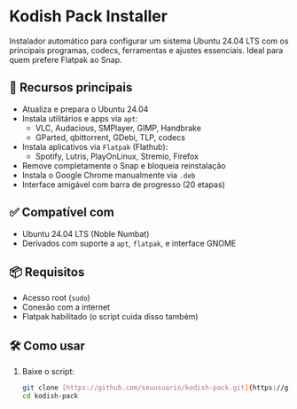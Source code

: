 # Kodish Pack Installer

Instalador automático para configurar um sistema Ubuntu 24.04 LTS com os principais programas, codecs, ferramentas e ajustes essenciais. Ideal para quem prefere Flatpak ao Snap.

## 🚀 Recursos principais

- Atualiza e prepara o Ubuntu 24.04
- Instala utilitários e apps via `apt`:
  - VLC, Audacious, SMPlayer, GIMP, Handbrake
  - GParted, qbittorrent, GDebi, TLP, codecs
- Instala aplicativos via `Flatpak` (Flathub):
  - Spotify, Lutris, PlayOnLinux, Stremio, Firefox
- Remove completamente o Snap e bloqueia reinstalação
- Instala o Google Chrome manualmente via `.deb`
- Interface amigável com barra de progresso (20 etapas)

## ✅ Compatível com

- Ubuntu 24.04 LTS (Noble Numbat)
- Derivados com suporte a `apt`, `flatpak`, e interface GNOME

## 📦 Requisitos

- Acesso root (`sudo`)
- Conexão com a internet
- Flatpak habilitado (o script cuida disso também)

## 🛠️ Como usar

1. Baixe o script:
   ```bash
   git clone [https://github.com/seuusuario/kodish-pack.git](https://github.com/kodishmediacenter/ubuntu-kodish.git)
   cd kodish-pack



